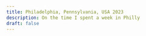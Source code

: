 ```yaml
---
title: Philadelphia, Pennsylvania, USA 2023
description: On the time I spent a week in Philly
draft: false
---
```

